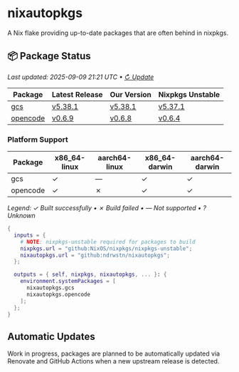 # nixautopkgs

A Nix flake providing up-to-date packages that are often behind in nixpkgs.

<!-- DASHBOARD:START -->
## 📦 Package Status
*Last updated: 2025-09-09 21:21 UTC • [↻ Update](https://github.com/ndrwstn/nixautopkgs/actions/workflows/update-dashboard.yml)*

| Package | Latest Release | Our Version | Nixpkgs Unstable |
|---------|---------------|-------------|------------------|
| [gcs](./packages/gcs.nix) | [v5.38.1](https://github.com/richardwilkes/gcs/releases/tag/v5.38.1) | [v5.38.1](https://github.com/ndrwstn/nixautopkgs/pull/20) | [v5.37.1](https://github.com/NixOS/nixpkgs/blob/master/pkgs/by-name/gc/gcs/package.nix) |
| [opencode](./packages/opencode.nix) | [v0.6.9](https://github.com/sst/opencode/releases/tag/v0.6.9) | [v0.6.8](https://github.com/ndrwstn/nixautopkgs/pull/35) | [v0.6.4](https://github.com/NixOS/nixpkgs/blob/master/pkgs/by-name/op/opencode/package.nix) |

### Platform Support

| Package | x86_64-linux | aarch64-linux | x86_64-darwin | aarch64-darwin |
|---------|-------------|---------------|---------------|----------------|
| gcs | ✓ | — | ✓ | ✓ |
| opencode | ✓ | ✗ | ✓ | ✓ |

*Legend: ✓ Built successfully • ✗ Build failed • — Not supported • ? Unknown*
<!-- DASHBOARD:END -->
```nix
{
  inputs = {
    # NOTE: nixpkgs-unstable required for packages to build
    nixpkgs.url = "github:NixOS/nixpkgs/nixpkgs-unstable";
    nixautopkgs.url = "github:ndrwstn/nixautopkgs";
  };

  outputs = { self, nixpkgs, nixautopkgs, ... }: {
    environment.systemPackages = [
      nixautopkgs.gcs
      nixautopkgs.opencode
    ];
  };
}
```

## Automatic Updates

Work in progress, packages are planned to be automatically updated via Renovate and GitHub Actions when a new upstream release is detected.
